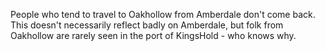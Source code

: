 People who tend to travel to Oakhollow from Amberdale don\'t come back.
This doesn\'t necessarily reflect badly on Amberdale, but folk from
Oakhollow are rarely seen in the port of KingsHold - who knows why.
